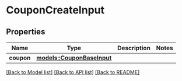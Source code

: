 # CouponCreateInput

## Properties

Name | Type | Description | Notes
------------ | ------------- | ------------- | -------------
**coupon** | [**models::CouponBaseInput**](CouponBaseInput.md) |  | 

[[Back to Model list]](../README.md#documentation-for-models) [[Back to API list]](../README.md#documentation-for-api-endpoints) [[Back to README]](../README.md)


